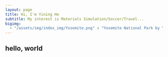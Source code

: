 ```yaml
---
layout: page
title: Hi, I'm Yining He
subtitle: My interest is Materials Simulation/Soccer/Travel...
bigimg:
  - "/assets/img/index_img/Yosemite.png" : "Yosemite National Park by Yining He, June 2016"
---
```


## hello, world
